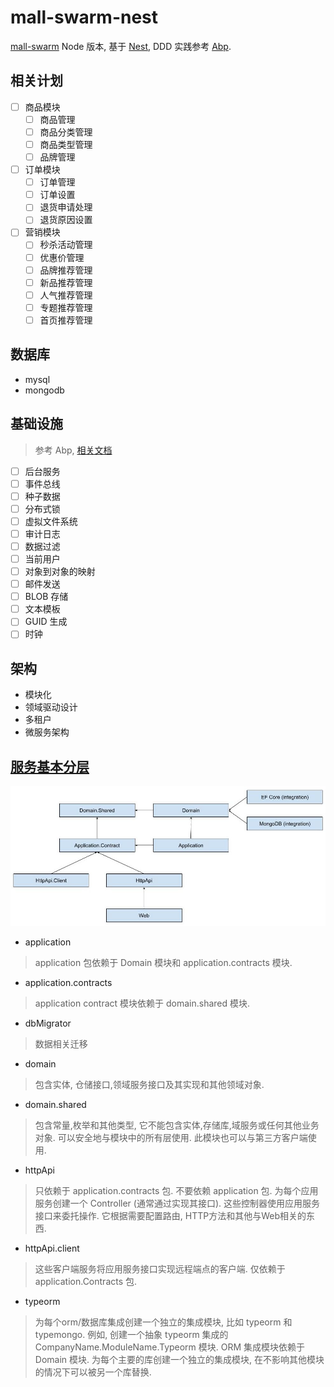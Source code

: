 # mall-swarm-nest

[mall-swarm](https://www.macrozheng.com) Node 版本, 基于 [Nest](https://nestjs.com), DDD 实践参考 [Abp](https://abp.io).

## 相关计划

- [ ] 商品模块
  - [ ] 商品管理
  - [ ] 商品分类管理
  - [ ] 商品类型管理
  - [ ] 品牌管理

- [ ] 订单模块
  - [ ] 订单管理
  - [ ] 订单设置
  - [ ] 退货申请处理
  - [ ] 退货原因设置

- [ ] 营销模块
  - [ ] 秒杀活动管理
  - [ ] 优惠价管理
  - [ ] 品牌推荐管理
  - [ ] 新品推荐管理
  - [ ] 人气推荐管理
  - [ ] 专题推荐管理
  - [ ] 首页推荐管理

## 数据库

- mysql
- mongodb

## 基础设施
> 参考 Abp, [相关文档](https://docs.abp.io/zh-Hans/abp/latest/Background-Jobs)
- [ ] 后台服务
- [ ] 事件总线
- [ ] 种子数据
- [ ] 分布式锁
- [ ] 虚拟文件系统
- [ ] 审计日志
- [ ] 数据过滤
- [ ] 当前用户
- [ ] 对象到对象的映射
- [ ] 邮件发送
- [ ] BLOB 存储
- [ ] 文本模板
- [ ] GUID 生成
- [ ] 时钟

## 架构

- 模块化
- 领域驱动设计
- 多租户
- 微服务架构

## [服务基本分层](https://docs.abp.io/zh-Hans/abp/latest/Best-Practices/Module-Architecture)

![整体架构](https://raw.githubusercontent.com/abpframework/abp/rel-5.3/docs/zh-Hans/images/module-layers-and-packages.jpg)

- application
> application 包依赖于 Domain 模块和 application.contracts 模块.
- application.contracts
> application contract 模块依赖于 domain.shared 模块.
- dbMigrator
> 数据相关迁移
- domain
> 包含实体, 仓储接口,领域服务接口及其实现和其他领域对象.
- domain.shared
> 包含常量,枚举和其他类型, 它不能包含实体,存储库,域服务或任何其他业务对象. 可以安全地与模块中的所有层使用. 此模块也可以与第三方客户端使用.
- httpApi
> 只依赖于 application.contracts 包. 不要依赖 application 包. 为每个应用服务创建一个 Controller (通常通过实现其接口). 这些控制器使用应用服务接口来委托操作. 它根据需要配置路由, HTTP方法和其他与Web相关的东西.
- httpApi.client
> 这些客户端服务将应用服务接口实现远程端点的客户端. 仅依赖于 application.Contracts 包.
- typeorm
> 为每个orm/数据库集成创建一个独立的集成模块, 比如 typeorm 和 typemongo. 例如, 创建一个抽象 typeorm 集成的 CompanyName.ModuleName.Typeorm 模块. ORM 集成模块依赖于 Domain 模块. 为每个主要的库创建一个独立的集成模块, 在不影响其他模块的情况下可以被另一个库替换.